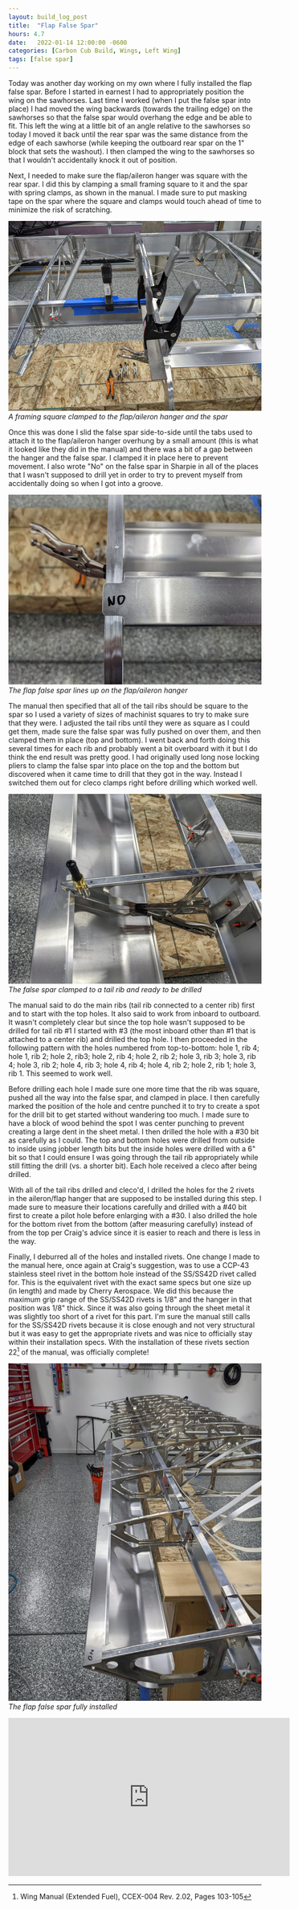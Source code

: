 ```yaml
---
layout: build_log_post
title:  "Flap False Spar"
hours: 4.7
date:   2022-01-14 12:00:00 -0600
categories: [Carbon Cub Build, Wings, Left Wing]
tags: [false spar]
---
```


Today was another day working on my own where I fully installed the flap false spar. Before I started in earnest I had to appropriately position the wing on the sawhorses. Last time I worked (when I put the false spar into place) I had moved the wing backwards (towards the trailing edge) on the sawhorses so that the false spar would overhang the edge and be able to fit. This left the wing at a little bit of an angle relative to the sawhorses so today I moved it back until the rear spar was the same distance from the edge of each sawhorse (while keeping the outboard rear spar on the 1" block that sets the washout). I then clamped the wing to the sawhorses so that I wouldn't accidentally knock it out of position.

Next, I needed to make sure the flap/aileron hanger was square with the rear spar. I did this by clamping a small framing square to it and the spar with spring clamps, as shown in the manual. I made sure to put masking tape on the spar where the square and clamps would touch ahead of time to minimize the risk of scratching.

![Desktop View](/assets/img/posts/2022/2022-01-14-flap-false-spar/square_clamped_in_place.jpg)
_A framing square clamped to the flap/aileron hanger and the spar_

Once this was done I slid the false spar side-to-side until the tabs used to attach it to the flap/aileron hanger overhung by a small amount (this is what it looked like they did in the manual) and there was a bit of a gap between the hanger and the false spar. I clamped it in place here to prevent movement. I also wrote "No" on the false spar in Sharpie in all of the places that I wasn't supposed to drill yet in order to try to prevent myself from accidentally doing so when I got into a groove.

![Desktop View](/assets/img/posts/2022/2022-01-14-flap-false-spar/flap_false_spar_on_hanger.jpg)
_The flap false spar lines up on the flap/aileron hanger_

The manual then specified that all of the tail ribs should be square to the spar so I used a variety of sizes of machinist squares to try to make sure that they were. I adjusted the tail ribs until they were as square as I could get them, made sure the false spar was fully pushed on over them, and then clamped them in place (top and bottom). I went back and forth doing this several times for each rib and probably went a bit overboard with it but I do think the end result was pretty good. I had originally used long nose locking pliers to clamp the false spar into place on the top and the bottom but discovered when it came time to drill that they got in the way. Instead I switched them out for cleco clamps right before drilling which worked well.


![Desktop View](/assets/img/posts/2022/2022-01-14-flap-false-spar/tail_rib_ready_to_drill.jpg)
_The false spar clamped to a tail rib and ready to be drilled_

The manual said to do the main ribs (tail rib connected to a center rib) first and to start with the top holes. It also said to work from inboard to outboard. It wasn't completely clear but since the top hole wasn't supposed to be drilled for tail rib #1 I started with #3 (the most inboard other than #1 that is attached to a center rib) and drilled the top hole. I then proceeded in the following pattern with the holes numbered from top-to-bottom: hole 1, rib 4; hole 1, rib 2; hole 2, rib3; hole 2, rib 4; hole 2, rib 2; hole 3, rib 3; hole 3, rib 4; hole 3, rib 2; hole 4, rib 3; hole 4, rib 4; hole 4, rib 2; hole 2, rib 1; hole 3, rib 1. This seemed to work well.

Before drilling each hole I made sure one more time that the rib was square, pushed all the way into the false spar, and clamped in place. I then carefully marked the position of the hole and centre punched it to try to create a spot for the drill bit to get started without wandering too much. I made sure to have a block of wood behind the spot I was center punching to prevent creating a large dent in the sheet metal. I then drilled the hole with a #30 bit as carefully as I could. The top and bottom holes were drilled from outside to inside using jobber length bits but the inside holes were drilled with a 6" bit so that I could ensure I was going through the tail rib appropriately while still fitting the drill (vs. a shorter bit). Each hole received a cleco after being drilled.

With all of the tail ribs drilled and cleco'd, I drilled the holes for the 2 rivets in the aileron/flap hanger that are supposed to be installed during this step. I made sure to measure their locations carefully and drilled with a #40 bit first to create a pilot hole before enlarging with a #30. I also drilled the hole for the bottom rivet from the bottom (after measuring carefully) instead of from the top per Craig's advice since it is easier to reach and there is less in the way.

Finally, I deburred all of the holes and installed rivets. One change I made to the manual here, once again at Craig's suggestion, was to use a CCP-43 stainless steel rivet in the bottom hole instead of the SS/SS42D rivet called for. This is the equivalent rivet with the exact same specs but one size up (in length) and made by Cherry Aerospace. We did this because the maximum grip range of the SS/SS42D rivets is 1/8" and the hanger in that position was 1/8" thick. Since it was also going through the sheet metal it was slightly too short of a rivet for this part. I'm sure the manual still calls for the SS/SS42D rivets because it is close enough and not very structural but it was easy to get the appropriate rivets and was nice to officially stay within their installation specs. With the installation of these rivets section 22[^section-22-ref] of the manual, was officially complete!

![Desktop View](/assets/img/posts/2022/2022-01-14-flap-false-spar/finished_flap_false_spar.jpg)
_The flap false spar fully installed_

<iframe width="560" height="315" src="https://www.youtube.com/embed/cED6oBibxh8" title="YouTube video player" frameborder="0" allow="accelerometer; autoplay; clipboard-write; encrypted-media; gyroscope; picture-in-picture" allowfullscreen></iframe>

[^section-22-ref]: Wing Manual (Extended Fuel), CCEX-004 Rev. 2.02, Pages 103-105